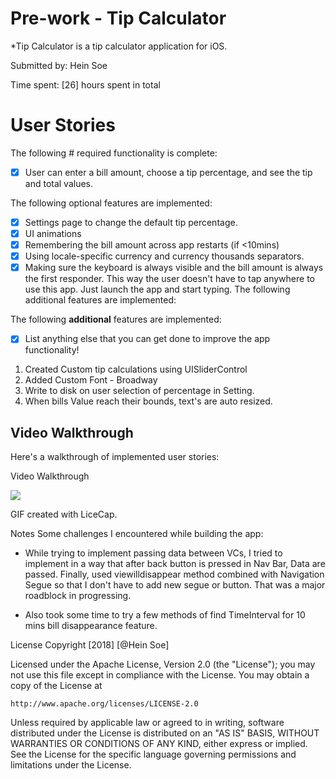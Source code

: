 
# Pre-work - Tip Calculator
*Tip Calculator is a tip calculator application for iOS.

Submitted by: Hein Soe

Time spent: [26] hours spent in total

# User Stories
The following # required functionality is complete:

- [x] User can enter a bill amount, choose a tip percentage, and see the tip and total values.
 
The following optional features are implemented:

- [X] Settings page to change the default tip percentage.
- [x] UI animations
- [x] Remembering the bill amount across app restarts (if <10mins)
- [x] Using locale-specific currency and currency thousands separators.
- [x] Making sure the keyboard is always visible and the bill amount is always the first responder. This way the user doesn't have to tap anywhere to use this app. Just launch the app and start typing.
The following additional features are implemented:

The following **additional** features are implemented:

- [x] List anything else that you can get done to improve the app functionality!

1. Created Custom tip calculations using UISliderControl
2. Added Custom Font - Broadway 
3. Write to disk on user selection of percentage in Setting.
4. When bills Value reach their bounds, text's are auto resized.
 
## Video Walkthrough

Here's a walkthrough of implemented user stories:

Video Walkthrough 

![](https://imgur.com/c6uqspd.gif)

GIF created with LiceCap.

Notes
Some challenges I encountered while building the app:

- While trying to implement passing data between VCs, I tried to implement in a way that after back button is pressed in Nav Bar, Data are passed. Finally, used viewilldisappear method combined with Navigation Segue so that I don't have to add new segue or button. That was a major roadblock in progressing.

- Also took some time to try a few methods of find TimeInterval for 10 mins bill disappearance feature.

License
Copyright [2018] [@Hein Soe]

Licensed under the Apache License, Version 2.0 (the "License");
you may not use this file except in compliance with the License.
You may obtain a copy of the License at

    http://www.apache.org/licenses/LICENSE-2.0

Unless required by applicable law or agreed to in writing, software
distributed under the License is distributed on an "AS IS" BASIS,
WITHOUT WARRANTIES OR CONDITIONS OF ANY KIND, either express or implied.
See the License for the specific language governing permissions and
limitations under the License.
